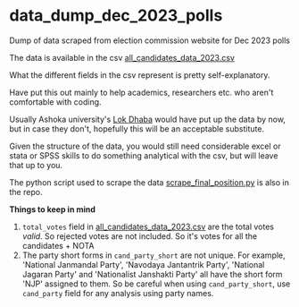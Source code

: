 # data_dump_dec_2023_polls
Dump of data scraped from election commission website for Dec 2023 polls

The data is available in the csv [all_candidates_data_2023.csv](all_candidates_data_2023.csv)

What the different fields in the csv represent is pretty self-explanatory.

Have put this out mainly to help academics, researchers etc. who aren't comfortable with coding.

Usually Ashoka university's [Lok Dhaba](https://lokdhaba.ashoka.edu.in/) would have put up the data by now, but in case they don't, hopefully this will be an acceptable substitute.

Given the structure of the data, you would still need considerable excel or stata or SPSS skills to do something analytical with the csv, but will leave that up to you.

The python script used to scrape the data [scrape_final_position.py](scrape_final_position.py) is also in the repo.

**Things to keep in mind**
1) `total_votes` field in [all_candidates_data_2023.csv](all_candidates_data_2023.csv) are the total votes *valid*. So rejected votes are not included. So it's votes for all the candidates + NOTA
2) The party short forms in `cand_party_short` are not unique. For example, 'National Janmandal Party', 'Navodaya Jantantrik Party', 'National Jagaran Party' and 'Nationalist Janshakti Party' all have the short form 'NJP' assigned to them. So be careful when using `cand_party_short`, use `cand_party` field for any analysis using party names.
